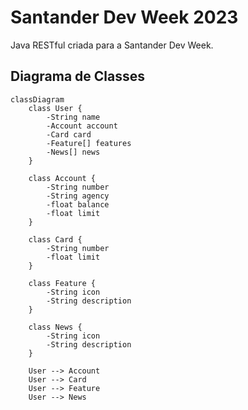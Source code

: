 # Santander Dev Week 2023
Java RESTful criada para a Santander Dev Week.

## Diagrama de Classes

```mermaid
classDiagram
    class User {
        -String name
        -Account account
        -Card card
        -Feature[] features
        -News[] news
    }

    class Account {
        -String number
        -String agency
        -float balance
        -float limit
    }

    class Card {
        -String number
        -float limit
    }

    class Feature {
        -String icon
        -String description
    }

    class News {
        -String icon
        -String description
    }

    User --> Account
    User --> Card
    User --> Feature
    User --> News
```
